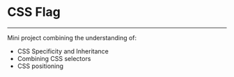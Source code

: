 # CSS Flag
***
Mini project combining the understanding of:
* CSS Specificity and Inheritance
* Combining CSS selectors
* CSS positioning